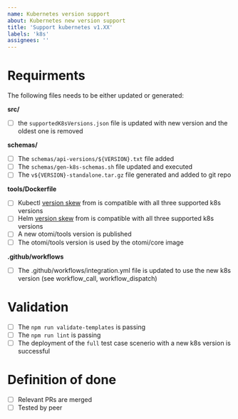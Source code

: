 ```yaml
---
name: Kubernetes version support
about: Kubernetes new version support
title: 'Support kubernetes v1.XX'
labels: 'k8s'
assignees: ''
---
```


# Requirments

The following files needs to be either updated or generated:

**src/**

- [ ] the `supportedK8sVersions.json` file is updated with new version and the oldest one is removed

**schemas/**

- [ ] The `schemas/api-versions/${VERSION}.txt` file added
- [ ] The `schemas/gen-k8s-schemas.sh` file updated and executed
- [ ] The `v${VERSION}-standalone.tar.gz` file generated and added to git repo

**tools/Dockerfile**

- [ ] Kubectl [version skew](https://kubernetes.io/releases/version-skew-policy/#kubectl) from is compatible with all three supported k8s versions
- [ ] Helm [version skew](https://helm.sh/docs/topics/version_skew/#supported-version-skew) from is compatible with all three supported k8s versions
- [ ] A new otomi/tools version is published
- [ ] The otomi/tools version is used by the otomi/core image

**.github/workflows**

- [ ] The .github/workflows/integration.yml file is updated to use the new k8s version (see workflow_call, workflow_dispatch)

# Validation

- [ ] The `npm run validate-templates` is passing
- [ ] The `npm run lint` is passing
- [ ] The deployment of the `full` test case scenerio with a new k8s version is successful

# Definition of done

- [ ] Relevant PRs are merged
- [ ] Tested by peer
